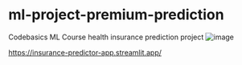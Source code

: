 # ml-project-premium-prediction
Codebasics ML Course health insurance prediction project
![image](https://github.com/user-attachments/assets/f5a5e552-4c23-4a16-87ef-90e60c0be53a)

https://insurance-predictor-app.streamlit.app/
